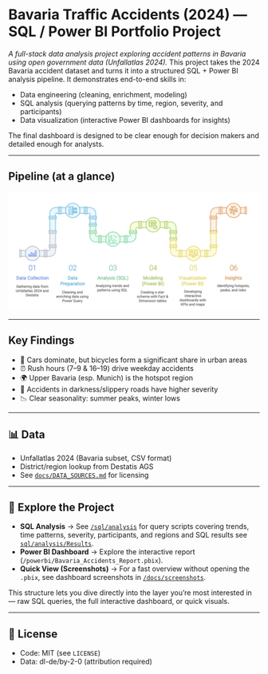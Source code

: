 # Bavaria Traffic Accidents (2024) — SQL / Power BI Portfolio Project
*A full-stack data analysis project exploring accident patterns in Bavaria using open government data (Unfallatlas 2024).*
This project takes the 2024 Bavaria accident dataset and turns it into a structured SQL + Power BI analysis pipeline.
It demonstrates end-to-end skills in:

- Data engineering (cleaning, enrichment, modeling)
- SQL analysis (querying patterns by time, region, severity, and participants)
- Data visualization (interactive Power BI dashboards for insights)

The final dashboard is designed to be clear enough for decision makers and detailed enough for analysts.

---

## Pipeline (at a glance)

![Data Pipeline](docs/Pipeline.png)

---

## Key Findings
- 🚗 Cars dominate, but bicycles form a significant share in urban areas
- ⏰ Rush hours (7–9 & 16–19) drive weekday accidents
- 🌍 Upper Bavaria (esp. Munich) is the hotspot region
- 🌙 Accidents in darkness/slippery roads have higher severity
- 📉 Clear seasonality: summer peaks, winter lows
  
---
## 📊 Data
- Unfallatlas 2024 (Bavaria subset, CSV format)  
- District/region lookup from Destatis AGS
- See [`docs/DATA_SOURCES.md`](docs/DATA_SOURCES.md) for licensing  

---

## 🔎 Explore the Project

- **SQL Analysis** → See [`/sql/analysis`](sql/analysis) for query scripts covering trends, time patterns, severity, participants, and regions and SQL results see [`sql/analysis/Results`](sql/analysis/Results).  
- **Power BI Dashboard** → Explore the interactive report (`/powerbi/Bavaria_Accidents_Report.pbix`).  
- **Quick View (Screenshots)** → For a fast overview without opening the `.pbix`, see dashboard screenshots in [`/docs/screenshots`](docs/screenshots).  

This structure lets you dive directly into the layer you’re most interested in — raw SQL queries, the full interactive dashboard, or quick visuals.

---

## 📄 License
- Code: MIT (see `LICENSE`)  
- Data: dl-de/by-2-0 (attribution required)
